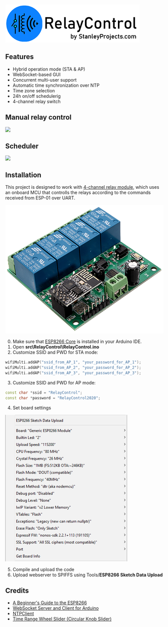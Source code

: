 ![](doc/img/logo.png)

## Features
- Hybrid operation mode (STA & AP)
- WebSocket-based GUI
- Concurrent multi-user support
- Automatic time synchronization over NTP
- Time zone selection
- 24h on/off schedulerig
- 4-channel relay switch

## Manual relay control
![](doc/img/manual.gif)

## Scheduler
![](doc/img/automatic.gif)

## Installation
This project is designed to work with [4-channel relay module](http://www.icstation.com/esp8266-wifi-channel-relay-module-remote-control-switch-wireless-transmitter-smart-home-p-13420.html), which uses an onboard MCU that controlls the relays according to the commands received from ESP-01 over UART.

![](doc/img/relaymodule.png)

0. Make sure that [ESP8266 Core](https://github.com/esp8266/Arduino) is installed in your Arduino IDE. 
1. Open __src\RelayControl\RelayControl.ino__
2. Customize SSID and PWD for STA mode:
```cpp
wifiMulti.addAP("ssid_from_AP_1", "your_password_for_AP_1");
wifiMulti.addAP("ssid_from_AP_2", "your_password_for_AP_2");
wifiMulti.addAP("ssid_from_AP_3", "your_password_for_AP_3");
```
3. Customize SSID and PWD for AP mode:
```cpp
const char *ssid = "RelayControl";
const char *password = "RelayControl2020";
```
4. Set board settings

![](doc/img/arduino_upload_settings.png)

5. Compile and upload the code
6. Upload webserver to SPIFFS using Tools/__ESP8266 Sketch Data Upload__

## Credits
- [A Beginner's Guide to the ESP8266](https://tttapa.github.io/ESP8266/Chap01%20-%20ESP8266.html)
- [WebSocket Server and Client for Arduino](https://github.com/Links2004/arduinoWebSockets)
- [NTPClient](https://github.com/arduino-libraries/NTPClient)
- [Time Range Wheel Slider (Circular Knob Slider)](https://github.com/jpweinerdev/timerangewheelslider)

